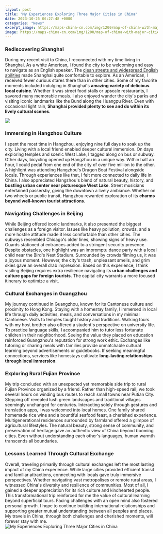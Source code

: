 ```yaml
---
layout: post
title: "My Experiences Exploring Three Major Cities in China"
date: 2023-10-25 06:27:48 +0000
categories: "News"
excerpt_image: https://maps-china-cn.com/img/1200/map-of-china-with-major-cities.jpg
image: https://maps-china-cn.com/img/1200/map-of-china-with-major-cities.jpg
---
```


### Rediscovering Shanghai
During my recent visit to China, I reconnected with my time living in Shanghai. As a white American, I found the city to be welcoming and easy to navigate as an English speaker. The [clean streets and widespread English abilities](https://thetopnews.github.io/why-playstation-5-sales-may-not-match-playstation-4/) made Shanghai quite comfortable to explore. As an American, I received fewer curious stares there than in other cities. 
Some of my favorite moments included indulging in Shanghai's **amazing variety of delicious local cuisine**. Whether it was street food stalls or upscale restaurants, I savored many memorable meals. I also enjoyed wander the city's parks and visiting iconic landmarks like the Bund along the Huangpu River. Even with occasional light rain, **Shanghai provided plenty to see and do within its lively cultural scenes**.

![](http://www.tourdumonde.fr/wordpress/wp-content/uploads/Shanghai5.jpg)
### Immersing in Hangzhou Culture 
I spent the most time in Hangzhou, enjoying nine full days to soak up the city. Living with a local friend enabled deeper cultural immersion. On days exploring temples and scenic West Lake, I tagged along on bus or subway. Other days, bicycling opened up Hangzhou in a unique way. Within half an hour, I could pedal from one end of the city of over five million to the other.
A highlight was attending Hangzhou's Dragon Boat Festival alongside locals. Through experiences like that, I felt more connected to daily life in China. I also appreciated Hangzhou's blend of natural beauty, history, and **bustling urban center near picturesque West Lake**. Street musicians entertained passersby, giving the downtown a lively ambiance. Whether on two wheels or public transit, Hangzhou rewarded exploration of its **charms beyond well-known tourist attractions**.
### Navigating Challenges in Beijing   
While Beijing offered iconic landmarks, it also presented the biggest challenges as a foreign visitor. Issues like heavy pollution, crowds, and a more hostile attitude made it less comfortable than other cities. The subways resembled Chicago's older lines, showing signs of heavy use. Guards stationed at entrances added to a stringent security presence.
Despite obstacles, one highlight was an impromptu dance party with a local child near the Bird's Nest Stadium. Surrounded by crowds filming us, it was a joyous moment. However, the city's trash, unpleasant smells, and grim skies gave an overall drab impression. Based on this experience, I think visiting Beijing requires extra resilience navigating its **urban challenges and culture gaps for foreign tourists**. The capital city warrants a more focused itinerary to optimize a visit.
### Cultural Exchanges in Guangzhou 
My journey continued in Guangzhou, known for its Cantonese culture and proximity to Hong Kong. Staying with a homestay family, I immersed in local life through daily activities, meals, and conversations in my minimal Cantonese. Visits to temples taught history and traditions. Walking tours with my host brother also offered a student's perspective on university life.
To practice language skills, I accompanied him to tutor less fortunate children in their neighborhood. Seeing the value they placed on education reinforced Guangzhou's reputation for strong work ethic. Exchanges like tutoring or sharing meals with families provide unmatchable cultural learning beyond advertisements or guidebooks. If seeking meaningful connections, services like homestays cultivate **long-lasting relationships through local immersion**.
### Exploring Rural Fujian Province   
My trip concluded with an unexpected yet memorable side trip to rural Fujian Province organized by a friend. Rather than high-speed rail, we took several hours on winding bus routes to reach small towns near Putian City. Stepping off revealed lush green landscapes and traditional villages seemingly unchanged for centuries. 
Interacting solely through gestures and translation apps, I was welcomed into local homes. One family shared homemade rice wine and a bountiful seafood feast, a cherished experience. Multigenerational residences surrounded by farmland offered a glimpse of agricultural lifestyles. The natural beauty, strong sense of community, and preservation of heritage gave an authentic view of China beyond booming cities. Even without understanding each other's languages, human warmth transcends all boundaries.
### Lessons Learned Through Cultural Exchange
Overall, traveling primarily through cultural exchanges left the most lasting impact of my China experience. While large cities provided efficient transit and familiar attractions, connecting with locals gave truly immersive perspectives. Whether navigating vast metropolises or remote rural areas, I witnessed China's diversity and resilience of communities. Most of all, I gained a deeper appreciation for its rich culture and kindhearted people. 
This transformational trip reinforced for me the value of cultural learning beyond superficial tours. Facing challenges with an open mind also fostered personal growth. I hope to continue building international relationships and supporting greater mutual understanding between all peoples and places. My travels in China, through both challenges and cherished moments, will forever stay with me.
![My Experiences Exploring Three Major Cities in China](https://maps-china-cn.com/img/1200/map-of-china-with-major-cities.jpg)